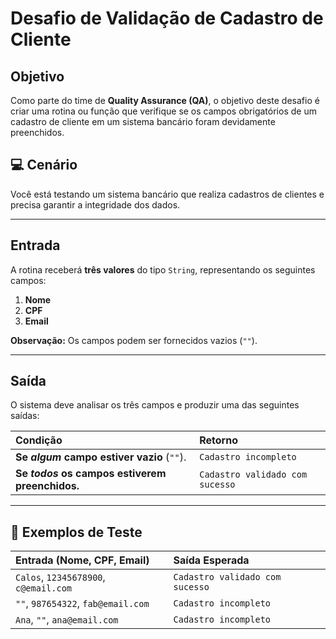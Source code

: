 # Desafio de Validação de Cadastro de Cliente

## Objetivo

Como parte do time de **Quality Assurance (QA)**, o objetivo deste desafio é criar uma rotina ou função que verifique se os campos obrigatórios de um cadastro de cliente em um sistema bancário foram devidamente preenchidos.

## 💻 Cenário

Você está testando um sistema bancário que realiza cadastros de clientes e precisa garantir a integridade dos dados.

---

##  Entrada

A rotina receberá **três valores** do tipo `String`, representando os seguintes campos:

1.  **Nome**
2.  **CPF**
3.  **Email**

**Observação:** Os campos podem ser fornecidos vazios (`""`).

---

##  Saída

O sistema deve analisar os três campos e produzir uma das seguintes saídas:

| Condição | Retorno |
| :--- | :--- |
| **Se *algum* campo estiver vazio** (`""`). | `Cadastro incompleto` |
| **Se *todos* os campos estiverem preenchidos.** | `Cadastro validado com sucesso` |

---

## 🧪 Exemplos de Teste

| Entrada (Nome, CPF, Email) | Saída Esperada |
| :--- | :--- |
| `Calos`, `12345678900`, `c@email.com` | `Cadastro validado com sucesso` |
| `""`, `987654322`, `fab@email.com` | `Cadastro incompleto` |
| `Ana`, `""`, `ana@email.com` | `Cadastro incompleto` |